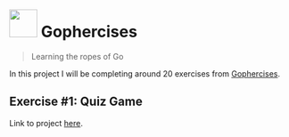 # <img src="https://gophercises.com/img/gophercises_jumping.gif" width=50 height=50 /> Gophercises
> Learning the ropes of Go

In this project I will be completing around 20 exercises from [
Gophercises](https://github.com/gophercises).


## Exercise #1: Quiz Game
Link to project [here](./01-quiz).